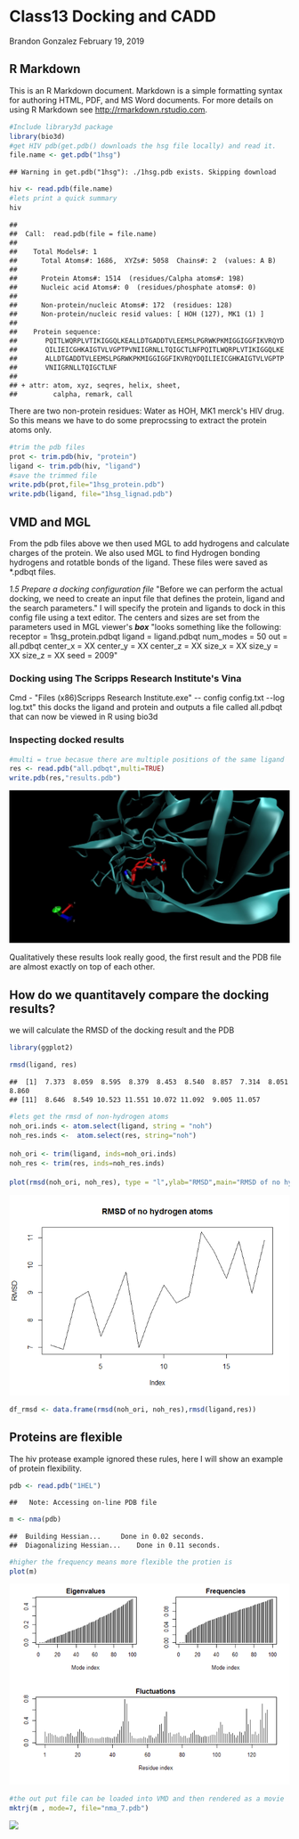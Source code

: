 Class13 Docking and CADD
================
Brandon Gonzalez
February 19, 2019

R Markdown
----------

This is an R Markdown document. Markdown is a simple formatting syntax for authoring HTML, PDF, and MS Word documents. For more details on using R Markdown see <http://rmarkdown.rstudio.com>.

``` r
#Include library3d package
library(bio3d)
#get HIV pdb(get.pdb() downloads the hsg file locally) and read it.
file.name <- get.pdb("1hsg")
```

    ## Warning in get.pdb("1hsg"): ./1hsg.pdb exists. Skipping download

``` r
hiv <- read.pdb(file.name)
#lets print a quick summary
hiv
```

    ## 
    ##  Call:  read.pdb(file = file.name)
    ## 
    ##    Total Models#: 1
    ##      Total Atoms#: 1686,  XYZs#: 5058  Chains#: 2  (values: A B)
    ## 
    ##      Protein Atoms#: 1514  (residues/Calpha atoms#: 198)
    ##      Nucleic acid Atoms#: 0  (residues/phosphate atoms#: 0)
    ## 
    ##      Non-protein/nucleic Atoms#: 172  (residues: 128)
    ##      Non-protein/nucleic resid values: [ HOH (127), MK1 (1) ]
    ## 
    ##    Protein sequence:
    ##       PQITLWQRPLVTIKIGGQLKEALLDTGADDTVLEEMSLPGRWKPKMIGGIGGFIKVRQYD
    ##       QILIEICGHKAIGTVLVGPTPVNIIGRNLLTQIGCTLNFPQITLWQRPLVTIKIGGQLKE
    ##       ALLDTGADDTVLEEMSLPGRWKPKMIGGIGGFIKVRQYDQILIEICGHKAIGTVLVGPTP
    ##       VNIIGRNLLTQIGCTLNF
    ## 
    ## + attr: atom, xyz, seqres, helix, sheet,
    ##         calpha, remark, call

There are two non-protein residues: Water as HOH, MK1 merck's HIV drug. So this means we have to do some preprocssing to extract the protein atoms only.

``` r
#trim the pdb files 
prot <- trim.pdb(hiv, "protein")
ligand <- trim.pdb(hiv, "ligand")
#save the trimmed file
write.pdb(prot,file="1hsg_protein.pdb")
write.pdb(ligand, file="1hsg_lignad.pdb")
```

**VMD and MGL**
---------------

From the pdb files above we then used MGL to add hydrogens and calculate charges of the protein. We also used MGL to find Hydrogen bonding hydrogens and rotatble bonds of the ligand. These files were saved as \*.pdbqt files.

*1.5 Prepare a docking configuration file* "Before we can perform the actual docking, we need to create an input file that defines the protein, ligand and the search parameters." I will specify the protein and ligands to dock in this config file using a text editor. The centers and sizes are set from the parameters used in MGL viewer's ***box*** "looks something like the following: receptor = 1hsg\_protein.pdbqt ligand = ligand.pdbqt num\_modes = 50 out = all.pdbqt center\_x = XX center\_y = XX center\_z = XX size\_x = XX size\_y = XX size\_z = XX seed = 2009"

### Docking using The Scripps Research Institute's Vina

Cmd - "Files (x86)Scripps Research Institute.exe" -- config config.txt --log log.txt" this docks the ligand and protein and outputs a file called all.pdbqt that can now be viewed in R using bio3d

### Inspecting docked results

``` r
#multi = true becasue there are multiple positions of the same ligand
res <- read.pdb("all.pdbqt",multi=TRUE)
write.pdb(res,"results.pdb")
```

![Docking Results from Vina in Red compared to original pdb file viewed in VMD.](./docking2_vina_in_red.jpg)

Qualitatively these results look really good, the first result and the PDB file are almost exactly on top of each other.

How do we quantitavely compare the docking results?
---------------------------------------------------

we will calculate the RMSD of the docking result and the PDB

``` r
library(ggplot2)
```

``` r
rmsd(ligand, res)
```

    ##  [1]  7.373  8.059  8.595  8.379  8.453  8.540  8.857  7.314  8.051  8.860
    ## [11]  8.646  8.549 10.523 11.551 10.072 11.092  9.005 11.057

``` r
#lets get the rmsd of non-hydrogen atoms
noh_ori.inds <- atom.select(ligand, string = "noh")
noh_res.inds <-  atom.select(res, string="noh")

noh_ori <- trim(ligand, inds=noh_ori.inds)
noh_res <- trim(res, inds=noh_res.inds)

plot(rmsd(noh_ori, noh_res), type = "l",ylab="RMSD",main="RMSD of no hydrogen atoms")
```

![](class13_files/figure-markdown_github/unnamed-chunk-5-1.png)

``` r
df_rmsd <- data.frame(rmsd(noh_ori, noh_res),rmsd(ligand,res))
```

Proteins are flexible
---------------------

The hiv protease example ignored these rules, here I will show an example of protein flexibility.

``` r
pdb <- read.pdb("1HEL")
```

    ##   Note: Accessing on-line PDB file

``` r
m <- nma(pdb)
```

    ##  Building Hessian...     Done in 0.02 seconds.
    ##  Diagonalizing Hessian...    Done in 0.11 seconds.

``` r
#higher the frequency means more flexible the protien is
plot(m)
```

![](class13_files/figure-markdown_github/unnamed-chunk-7-1.png)

``` r
#the out put file can be loaded into VMD and then rendered as a movie
mktrj(m , mode=7, file="nma_7.pdb")
```

![](https://www.youtube.com/watch?v=Plcyi5KvCl8)
